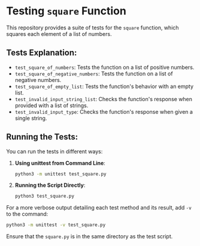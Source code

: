 
# Testing `square` Function

This repository provides a suite of tests for the `square` function, which squares each element of a list of numbers.

## Tests Explanation:

- `test_square_of_numbers`: Tests the function on a list of positive numbers.
- `test_square_of_negative_numbers`: Tests the function on a list of negative numbers.
- `test_square_of_empty_list`: Tests the function's behavior with an empty list.
- `test_invalid_input_string_list`: Checks the function's response when provided with a list of strings.
- `test_invalid_input_type`: Checks the function's response when given a single string.

## Running the Tests:

You can run the tests in different ways:

1. **Using unittest from Command Line**:
   ```bash
   python3 -m unittest test_square.py
   ```

2. **Running the Script Directly**:
   ```bash
   python3 test_square.py
   ```

For a more verbose output detailing each test method and its result, add `-v` to the command:
   ```bash
   python3 -m unittest -v test_square.py
   ```

Ensure that the `square.py` is in the same directory as the test script.
